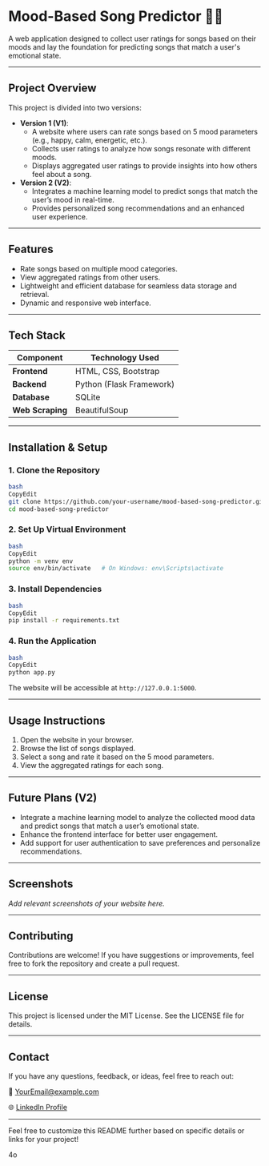 # **Mood-Based Song Predictor** 🎵🎶

A web application designed to collect user ratings for songs based on their moods and lay the foundation for predicting songs that match a user's emotional state.

---

## **Project Overview**

This project is divided into two versions:

- **Version 1 (V1)**:
    - A website where users can rate songs based on 5 mood parameters (e.g., happy, calm, energetic, etc.).
    - Collects user ratings to analyze how songs resonate with different moods.
    - Displays aggregated user ratings to provide insights into how others feel about a song.
- **Version 2 (V2)**:
    - Integrates a machine learning model to predict songs that match the user’s mood in real-time.
    - Provides personalized song recommendations and an enhanced user experience.

---

## **Features**

- Rate songs based on multiple mood categories.
- View aggregated ratings from other users.
- Lightweight and efficient database for seamless data storage and retrieval.
- Dynamic and responsive web interface.

---

## **Tech Stack**

| **Component** | **Technology Used** |
| --- | --- |
| **Frontend** | HTML, CSS, Bootstrap |
| **Backend** | Python (Flask Framework) |
| **Database** | SQLite |
| **Web Scraping** | BeautifulSoup |

---

## **Installation & Setup**

### **1. Clone the Repository**

```bash
bash
CopyEdit
git clone https://github.com/your-username/mood-based-song-predictor.git
cd mood-based-song-predictor

```

### **2. Set Up Virtual Environment**

```bash
bash
CopyEdit
python -m venv env
source env/bin/activate   # On Windows: env\Scripts\activate

```

### **3. Install Dependencies**

```bash
bash
CopyEdit
pip install -r requirements.txt

```

### **4. Run the Application**

```bash
bash
CopyEdit
python app.py

```

The website will be accessible at `http://127.0.0.1:5000`.

---

## **Usage Instructions**

1. Open the website in your browser.
2. Browse the list of songs displayed.
3. Select a song and rate it based on the 5 mood parameters.
4. View the aggregated ratings for each song.

---

## **Future Plans (V2)**

- Integrate a machine learning model to analyze the collected mood data and predict songs that match a user’s emotional state.
- Enhance the frontend interface for better user engagement.
- Add support for user authentication to save preferences and personalize recommendations.

---

## **Screenshots**

*Add relevant screenshots of your website here.*

---

## **Contributing**

Contributions are welcome! If you have suggestions or improvements, feel free to fork the repository and create a pull request.

---

## **License**

This project is licensed under the MIT License. See the LICENSE file for details.

---

## **Contact**

If you have any questions, feedback, or ideas, feel free to reach out:

📧 YourEmail@example.com

🌐 [LinkedIn Profile](https://www.linkedin.com/in/your-profile)

---

Feel free to customize this README further based on specific details or links for your project!

4o
